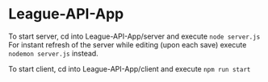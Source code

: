 # League-API-App

To start server, cd into League-API-App/server and execute ```node server.js```
For instant refresh of the server while editing (upon each save) execute ```nodemon server.js``` instead. 

To start client, cd into League-API-App/client and execute ```npm run start``` 